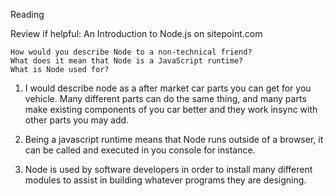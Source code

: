 Reading

Review if helpful: An Introduction to Node.js on sitepoint.com

    How would you describe Node to a non-technical friend?
    What does it mean that Node is a JavaScript runtime?
    What is Node used for?

1. I would describe node as a after market car parts you can get for you vehicle. Many different parts can do the same thing, and many parts make existing components of you car better and they work insync with other parts you may add.

2. Being a javascript runtime means that Node runs outside of a browser, it can be called and executed in you console for instance.

3. Node is used by software developers in order to install many different modules to assist in building whatever programs they are designing. 
